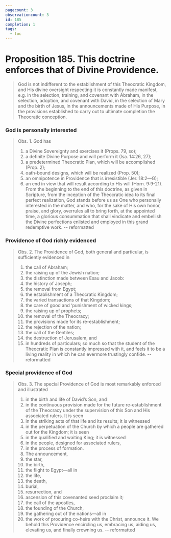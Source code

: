 ```yaml
---
pagecount: 3
observationcount: 3
id: 185
completion: 1
tags:
  - toc
---
```

# Proposition 185. This doctrine enforces that of Divine Providence.

>God is not indifferent to the establishment of this Theocratic Kingdom, and His divine oversight respecting it is constantly made manifest, e.g. in the selection, training, and covenant with Abraham, in the selection, adoption, and covenant with David, in the selection of Mary and the birth of Jesus, in the announcements made of His Purpose, in the provisions established to carry out to ultimate completion the Theocratic conception.
### God is personally interested
>Obs. 1. God has 
>1. a Divine Sovereignty and exercises it (Props. 79, so); 
>2. a definite Divine Purpose and will perform it (Isa. 14:26, 27); 
>3. a predetermined Theocratic Plan, which will be accomplished (Prop. 2); 
>4. oath-bound designs, which will be realized (Prop. 50); 
>5. an omnipotence in Providence that is irresistible (Jer. 18:2—G); 
>6. an end in view that will result according to His will (Horn. 9:9-21). 
>From the beginning to the end of this doctrine, as given in Scripture, from the inception of the Theocratic idea to its final perfect realization, God stands before us as One who personally interested in the matter, and who, for the sake of His own honor, praise, and glory, overrules all to bring forth, at the appointed time, a glorious consummation that shall vindicate and embellish the Divine perfections enlisted and employed in this grand redemptive work.
>-- reformatted
### Providence of God richly evidenced
>Obs. 2. The Providence of God, both general and particular, is sufficiently evidenced in 
>1. the call of Abraham; 
>2. the raising up of the Jewish nation; 
>3. the distinction made between Esau and Jacob: 
>4. the history of Joseph; 
>5. the removal from Egypt; 
>6. the establishment of a Theocratic Kingdom; 
>7. the varied transactions of that Kingdom; 
>8. the care of good and ‘punishment of wicked kings; 
>9. the raising up of prophets; 
>10. the removal of the Theocracy; 
>11. the provisions made for its re-establishment; 
>12. the rejection of the nation; 
>13. the call of the Gentiles; 
>14. the destruction of Jerusalem, and 
>15. in hundreds of particulars; so much so that the student of the Theocratic Plan is constantly impressed with it, and feels it to be a living reality in which he can evermore trustingly confide.
>-- reformatted
### Special providence of God
>Obs. 3. The special Providence of God is most remarkably enforced and illustrated 
>1. in the birth and life of David’s Son, and 
>2. in the continuous provision made for the future re-establishment of the Theocracy under the supervision of this Son and His associated rulers. It is seen 
>3. in the striking acts of that life and its results; it is witnessed 
>4. in the perpetuation of the Church by which a people are gathered out for the Kingdom; it is seen 
>5. in the qualified and waiting King; it is witnessed 
>6. in the people, designed for associated rulers, 
>7. in the process of formation. 
>8. The announcement, 
>9. the star,
>10. the birth, 
>11. the flight to Egypt—all in 
>12. the life, 
>13. the death, 
>14. burial, 
>15. resurrection, and 
>16. ascension of this covenanted seed proclaim it; 
>17. the call of the apostles, 
>18. the founding of the Church, 
>19. the gathering out of the nations—all in 
>20. the work of procuring co-heirs with the Christ, announce it. 
>We behold this Providence encircling us, embracing us, aiding us, elevating us, and finally crowning us.
>-- reformatted